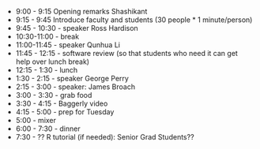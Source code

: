 * 9:00 - 9:15 Opening remarks Shashikant
* 9:15 - 9:45 Introduce faculty and students (30 people * 1 minute/person)
* 9:45 - 10:30 - speaker Ross Hardison
* 10:30-11:00 - break
* 11:00-11:45 - speaker Qunhua Li
* 11:45 - 12:15 - software review (so that students who need it can get help over lunch break)
* 12:15 - 1:30 - lunch
* 1:30 - 2:15 - speaker George Perry
* 2:15 - 3:00 - speaker: James Broach
* 3:00 - 3:30 - grab food
* 3:30 - 4:15 - Baggerly video
* 4:15 - 5:00 - prep for Tuesday
* 5:00 - mixer
* 6:00 - 7:30 - dinner
* 7:30 - ?? R tutorial (if needed): Senior Grad Students??
